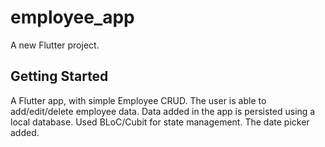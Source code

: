 # employee_app

A new Flutter project.

## Getting Started

A Flutter app, with simple Employee CRUD.
The user is able to add/edit/delete employee data.
Data added in the app is persisted using a local database.
Used BLoC/Cubit for state management.
The date picker added.

